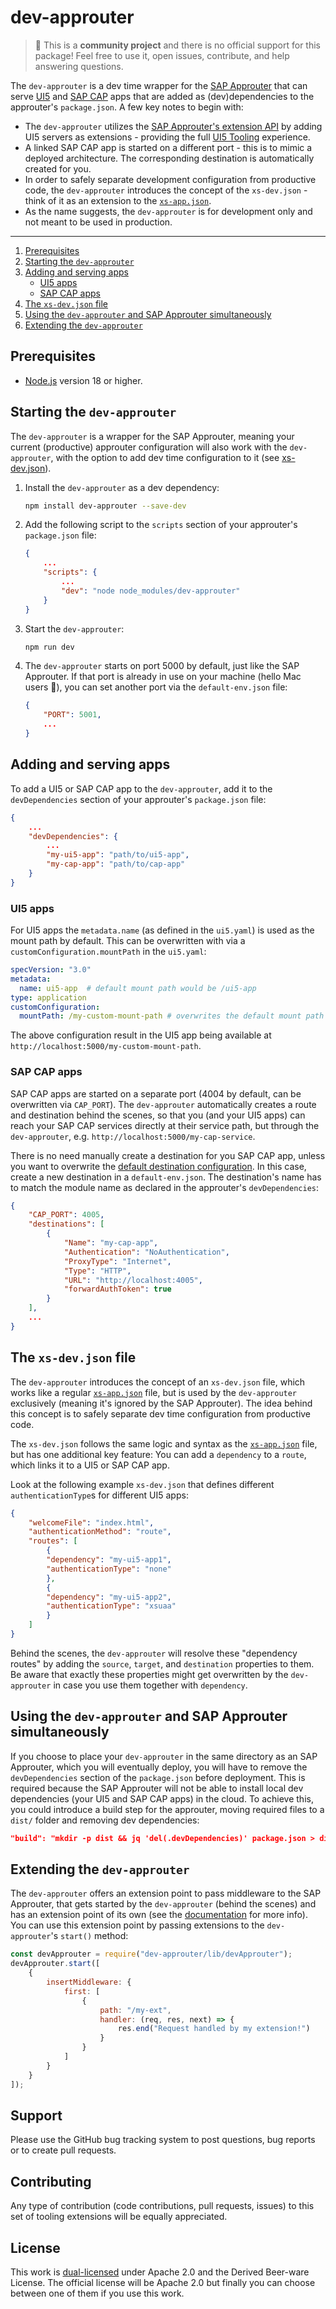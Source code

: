 # dev-approuter

> :wave: This is a **community project** and there is no official support for this package! Feel free to use it, open issues, contribute, and help answering questions.

The `dev-approuter` is a dev time wrapper for the [SAP Approuter](https://www.npmjs.com/package/@sap/approuter) that can serve [UI5](https://ui5.sap.com/) and [SAP CAP](https://cap.cloud.sap/docs/) apps that are added as (dev)dependencies to the approuter's `package.json`. A few key notes to begin with:
- The `dev-approuter` utilizes the [SAP Approuter's extension API](https://help.sap.com/docs/btp/sap-business-technology-platform/extension-api-of-application-router) by adding UI5 servers as extensions - providing the full [UI5 Tooling](https://sap.github.io/ui5-tooling/v3/) experience.
- A linked SAP CAP app is started on a different port - this is to mimic a deployed architecture. The corresponding destination is automatically created for you.
- In order to safely separate development configuration from productive code, the `dev-approuter` introduces the concept of the `xs-dev.json` - think of it as an extension to the [`xs-app.json`](https://help.sap.com/docs/btp/sap-business-technology-platform/routing-configuration-file).
- As the name suggests, the `dev-approuter` is for development only and not meant to be used in production.

---

1. [Prerequisites](#prerequisites)
2. [Starting the `dev-approuter`](#starting-the-dev-approuter)
3. [Adding and serving apps](#adding-and-serving-apps)
    - [UI5 apps](#ui5-apps)
    - [SAP CAP apps](#sap-cap-apps)
4. [The `xs-dev.json` file](#the-xs-devjson-file)
5. [Using the `dev-approuter` and SAP Approuter simultaneously](#using-the-dev-approuter-and-sap-approuter-simultaneously)
6. [Extending the `dev-approuter`](#extending-the-dev-approuter)

## Prerequisites

- [Node.js](https://nodejs.org/en) version 18 or higher.

## Starting the `dev-approuter`

The `dev-approuter` is a wrapper for the SAP Approuter, meaning your current (productive) approuter configuration will also work with the `dev-approuter`, with the option to add dev time configuration to it (see [xs-dev.json](#the-xs-devjson-file)).

1. Install the `dev-approuter` as a dev dependency: 
    ```bash
    npm install dev-approuter --save-dev
    ```

2. Add the following script to the `scripts` section of your approuter's `package.json` file:
    ```json
    {
        ...
        "scripts": {
            ...
            "dev": "node node_modules/dev-approuter"
        }
    }
    ```

3. Start the `dev-approuter`:
    ```bash
    npm run dev
    ```

4. The `dev-approuter` starts on port 5000 by default, just like the SAP Approuter. If that port is already in use on your machine (hello Mac users :wave:), you can set another port via the `default-env.json` file:
    ```json
    {
        "PORT": 5001,
        ...
    }
    ```

## Adding and serving apps

To add a UI5 or SAP CAP app to the `dev-approuter`, add it to the `devDependencies` section of your approuter's `package.json` file:

```json
{
    ...
    "devDependencies": {
        ...
        "my-ui5-app": "path/to/ui5-app",
        "my-cap-app": "path/to/cap-app"
    }
}
```

### UI5 apps

For UI5 apps the `metadata.name` (as defined in the `ui5.yaml`) is used as the mount path by default. This can be overwritten with via a `customConfiguration.mountPath` in the `ui5.yaml`:

```yaml
specVersion: "3.0"
metadata:
  name: ui5-app  # default mount path would be /ui5-app 
type: application
customConfiguration:
  mountPath: /my-custom-mount-path # overwrites the default mount path
```

The above configuration result in the UI5 app being available at `http://localhost:5000/my-custom-mount-path`.

### SAP CAP apps

SAP CAP apps are started on a separate port (4004 by default, can be overwritten via `CAP_PORT`). The `dev-approuter` automatically creates a route and destination behind the scenes, so that you (and your UI5 apps) can reach your SAP CAP services directly at their service path, but through the `dev-approuter`, e.g. `http://localhost:5000/my-cap-service`.

There is no need manually create a destination for you SAP CAP app, unless you want to overwrite the [default destination configuration](./lib/helpers.js#L81-L85). In this case, create a new destination in a `default-env.json`. The destination's name has to match the module name as declared in the approuter's `devDependencies`:

```json
{
    "CAP_PORT": 4005,
    "destinations": [
        {
            "Name": "my-cap-app",
            "Authentication": "NoAuthentication",
            "ProxyType": "Internet",
            "Type": "HTTP",
            "URL": "http://localhost:4005",
            "forwardAuthToken": true
        }
    ],
    ...
}
```

## The `xs-dev.json` file

The `dev-approuter` introduces the concept of an `xs-dev.json` file, which works like a regular [`xs-app.json`](https://help.sap.com/docs/btp/sap-business-technology-platform/routing-configuration-file) file, but is used by the `dev-approuter` exclusively (meaning it's ignored by the SAP Approuter). The idea behind this concept is to safely separate dev time configuration from productive code.

The `xs-dev.json` follows the same logic and syntax as the [`xs-app.json`](https://help.sap.com/docs/btp/sap-business-technology-platform/routing-configuration-file) file, but has one additional key feature: You can add a `dependency` to a `route`, which links it to a UI5 or SAP CAP app.

Look at the following example `xs-dev.json` that defines different `authenticationType`s for different UI5 apps:

```json
{
    "welcomeFile": "index.html",
    "authenticationMethod": "route",
    "routes": [
        {
        "dependency": "my-ui5-app1",
        "authenticationType": "none"
        },
        {
        "dependency": "my-ui5-app2",
        "authenticationType": "xsuaa"
        }
    ]
}
```

Behind the scenes, the `dev-approuter` will resolve these "dependency routes" by adding the `source`, `target`, and `destination` properties to them. Be aware that exactly these properties might get overwritten by the `dev-approuter` in case you use them together with `dependency`.

## Using the `dev-approuter` and SAP Approuter simultaneously

If you choose to place your `dev-approuter` in the same directory as an SAP Approuter, which you will eventually deploy, you will have to remove the `devDependencies` section of the `package.json` before deployment. This is required because the SAP Approuter will not be able to install local dev dependencies (your UI5 and SAP CAP apps) in the cloud. To achieve this, you could introduce a build step for the approuter, moving required files to a `dist/` folder and removing dev dependencies:

```json
"build": "mkdir -p dist && jq 'del(.devDependencies)' package.json > dist/package.json && cp xs-app.json dist/xs-app.json"
```

## Extending the `dev-approuter`

The `dev-approuter` offers an extension point to pass middleware to the SAP Approuter, that gets started by the `dev-approuter` (behind the scenes) and has an extension point of its own (see the [documentation](https://help.sap.com/docs/btp/sap-business-technology-platform/extension-api-of-application-router) for more info). You can use this extension point by passing extensions to the `dev-approuter`'s `start()` method:

```js
const devApprouter = require("dev-approuter/lib/devApprouter");
devApprouter.start([
    {
        insertMiddleware: {
            first: [
                {
                    path: "/my-ext",
                    handler: (req, res, next) => {
                        res.end("Request handled by my extension!")
                    }
                }
            ]
        }
    }
]);
```

## Support

Please use the GitHub bug tracking system to post questions, bug reports or to create pull requests.

## Contributing

Any type of contribution (code contributions, pull requests, issues) to this set of tooling extensions will be equally appreciated.

## License

This work is [dual-licensed](../../LICENSE) under Apache 2.0 and the Derived Beer-ware License. The official license will be Apache 2.0 but finally you can choose between one of them if you use this work.